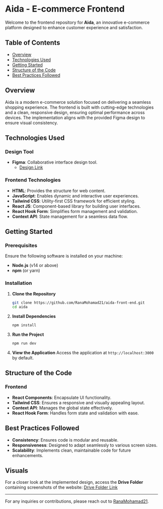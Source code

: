 # Aida - E-commerce Frontend

Welcome to the frontend repository for **Aida**, an innovative e-commerce platform designed to enhance customer experience and satisfaction.

## Table of Contents
- [Overview](#overview)
- [Technologies Used](#technologies-used)
- [Getting Started](#getting-started)
- [Structure of the Code](#structure-of-the-code)
- [Best Practices Followed](#best-practices-followed)

## Overview
Aida is a modern e-commerce solution focused on delivering a seamless shopping experience. The frontend is built with cutting-edge technologies and a clean, responsive design, ensuring optimal performance across devices. The implementation aligns with the provided Figma design to ensure visual consistency.

## Technologies Used

### Design Tool
- **Figma**: Collaborative interface design tool.
  - [Design Link](https://www.figma.com/file/7WucS5tksVPuTBoKAzhzAo/AIDA_gradProject?type=design&node-id=0%3A1&mode=design&t=0UEAyekgt05gEPAZ-1)

### Frontend Technologies
- **HTML**: Provides the structure for web content.
- **JavaScript**: Enables dynamic and interactive user experiences.
- **Tailwind CSS**: Utility-first CSS framework for efficient styling.
- **React JS**: Component-based library for building user interfaces.
- **React Hook Form**: Simplifies form management and validation.
- **Context API**: State management for a seamless data flow.

## Getting Started

### Prerequisites
Ensure the following software is installed on your machine:
- **Node.js** (v14 or above)
- **npm** (or yarn)

### Installation

1. **Clone the Repository**
   ```bash
   git clone https://github.com/RanaMohamad21/aida-front-end.git
   cd aida
   ```

2. **Install Dependencies**
   ```bash
   npm install
   ```

3. **Run the Project**
   ```bash
   npm run dev
   ```

4. **View the Application**
   Access the application at `http://localhost:3000` by default.

## Structure of the Code

### Frontend
- **React Components**: Encapsulate UI functionality.
- **Tailwind CSS**: Ensures a responsive and visually appealing layout.
- **Context API**: Manages the global state effectively.
- **React Hook Form**: Handles form state and validation with ease.

## Best Practices Followed
- **Consistency**: Ensures code is modular and reusable.
- **Responsiveness**: Designed to adapt seamlessly to various screen sizes.
- **Scalability**: Implements clean, maintainable code for future enhancements.

## Visuals
For a closer look at the implemented design, access the **Drive Folder** containing screenshots of the website:
[Drive Folder Link](https://drive.google.com/drive/folders/1Hd2fYpoIiTGB6IWezclM87yl5TJYduUx?usp=drive_link)

---
For any inquiries or contributions, please reach out to [RanaMohamad21](https://github.com/RanaMohamad21).

